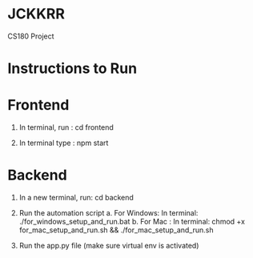 # JCKKRR

CS180 Project

# Instructions to Run

# Frontend

1. In terminal, run : cd frontend

2. In terminal type : npm start

# Backend

1. In a new terminal, run: cd backend
2. Run the automation script
   a. For Windows: In terminal: ./for_windows_setup_and_run.bat
   b. For Mac : In terminal: chmod +x for_mac_setup_and_run.sh && ./for_mac_setup_and_run.sh

3. Run the app.py file (make sure virtual env is activated)
